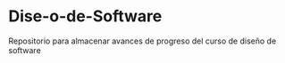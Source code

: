 # Dise-o-de-Software
Repositorio para almacenar avances de progreso del curso de diseño de software
